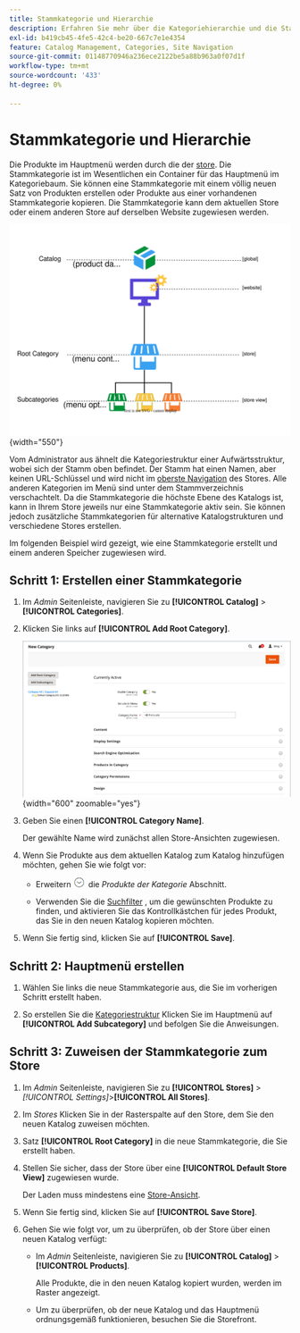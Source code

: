 ```yaml
---
title: Stammkategorie und Hierarchie
description: Erfahren Sie mehr über die Kategoriehierarchie und die Stammkategorie, die als Container für das Hauptmenü in der Kategoriestruktur fungiert.
exl-id: b419cb45-4fe5-42c4-be20-667c7e1e4354
feature: Catalog Management, Categories, Site Navigation
source-git-commit: 01148770946a236ece2122be5a88b963a0f07d1f
workflow-type: tm+mt
source-wordcount: '433'
ht-degree: 0%

---
```


# Stammkategorie und Hierarchie

Die Produkte im Hauptmenü werden durch die der [store](../stores-purchase/stores.md#add-stores). Die Stammkategorie ist im Wesentlichen ein Container für das Hauptmenü im Kategoriebaum. Sie können eine Stammkategorie mit einem völlig neuen Satz von Produkten erstellen oder Produkte aus einer vorhandenen Stammkategorie kopieren. Die Stammkategorie kann dem aktuellen Store oder einem anderen Store auf derselben Website zugewiesen werden.

![Kataloghierarchiediagramm](./assets/catalog-hierarchy-scope.svg){width="550"}

Vom Administrator aus ähnelt die Kategoriestruktur einer Aufwärtsstruktur, wobei sich der Stamm oben befindet. Der Stamm hat einen Namen, aber keinen URL-Schlüssel und wird nicht im [oberste Navigation](navigation-top.md) des Stores. Alle anderen Kategorien im Menü sind unter dem Stammverzeichnis verschachtelt. Da die Stammkategorie die höchste Ebene des Katalogs ist, kann in Ihrem Store jeweils nur eine Stammkategorie aktiv sein. Sie können jedoch zusätzliche Stammkategorien für alternative Katalogstrukturen und verschiedene Stores erstellen.

Im folgenden Beispiel wird gezeigt, wie eine Stammkategorie erstellt und einem anderen Speicher zugewiesen wird.

## Schritt 1: Erstellen einer Stammkategorie

1. Im _Admin_ Seitenleiste, navigieren Sie zu **[!UICONTROL Catalog]** > **[!UICONTROL Categories]**.

1. Klicken Sie links auf **[!UICONTROL Add Root Category]**.

   ![Neue Stammkategorie](./assets/category-root-ee.png){width="600" zoomable="yes"}

1. Geben Sie einen **[!UICONTROL Category Name]**.

   Der gewählte Name wird zunächst allen Store-Ansichten zugewiesen.

1. Wenn Sie Produkte aus dem aktuellen Katalog zum Katalog hinzufügen möchten, gehen Sie wie folgt vor:

   - Erweitern ![Erweiterungsauswahl](../assets/icon-display-expand.png) die _Produkte der Kategorie_ Abschnitt.

   - Verwenden Sie die [Suchfilter](../getting-started/admin-grid-controls.md) , um die gewünschten Produkte zu finden, und aktivieren Sie das Kontrollkästchen für jedes Produkt, das Sie in den neuen Katalog kopieren möchten.

1. Wenn Sie fertig sind, klicken Sie auf **[!UICONTROL Save]**.

## Schritt 2: Hauptmenü erstellen

1. Wählen Sie links die neue Stammkategorie aus, die Sie im vorherigen Schritt erstellt haben.

1. So erstellen Sie die [Kategoriestruktur](category-create.md) Klicken Sie im Hauptmenü auf **[!UICONTROL Add Subcategory]** und befolgen Sie die Anweisungen.

## Schritt 3: Zuweisen der Stammkategorie zum Store

1. Im _Admin_ Seitenleiste, navigieren Sie zu **[!UICONTROL Stores]** > _[!UICONTROL Settings]_>**[!UICONTROL All Stores]**.

1. Im _Stores_ Klicken Sie in der Rasterspalte auf den Store, dem Sie den neuen Katalog zuweisen möchten.

1. Satz **[!UICONTROL Root Category]** in die neue Stammkategorie, die Sie erstellt haben.

1. Stellen Sie sicher, dass der Store über eine **[!UICONTROL Default Store View]** zugewiesen wurde.

   Der Laden muss mindestens eine [Store-Ansicht](../stores-purchase/store-views.md).

1. Wenn Sie fertig sind, klicken Sie auf **[!UICONTROL Save Store]**.

1. Gehen Sie wie folgt vor, um zu überprüfen, ob der Store über einen neuen Katalog verfügt:

   - Im _Admin_ Seitenleiste, navigieren Sie zu **[!UICONTROL Catalog]** > **[!UICONTROL Products]**.

     Alle Produkte, die in den neuen Katalog kopiert wurden, werden im Raster angezeigt.

   - Um zu überprüfen, ob der neue Katalog und das Hauptmenü ordnungsgemäß funktionieren, besuchen Sie die Storefront.
